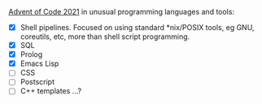 [Advent of Code 2021](https://adventofcode.com/2021/leaderboard/private/view/190930) in unusual programming languages and tools:

* [x] Shell pipelines. Focused on using standard *nix/POSIX tools, eg GNU, coreutils, etc, more than shell script programming.
* [X] SQL
* [X] Prolog
* [X] Emacs Lisp
* [ ] CSS
* [ ] Postscript
* [ ] C++ templates
...?
